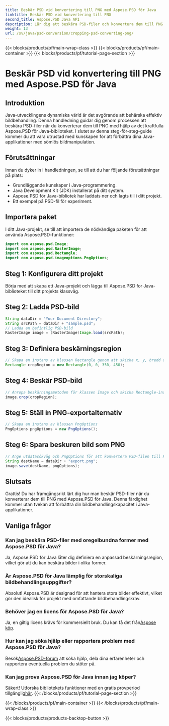 ```yaml
---
title: Beskär PSD vid konvertering till PNG med Aspose.PSD för Java
linktitle: Beskär PSD vid konvertering till PNG
second_title: Aspose.PSD Java API
description: Lär dig att beskära PSD-filer och konvertera dem till PNG med Aspose.PSD för Java. Förbättra dina Java-applikationer med effektiv bildbehandling.
weight: 13
url: /sv/java/psd-conversion/cropping-psd-converting-png/
---
```


{{< blocks/products/pf/main-wrap-class >}}
{{< blocks/products/pf/main-container >}}
{{< blocks/products/pf/tutorial-page-section >}}

# Beskär PSD vid konvertering till PNG med Aspose.PSD för Java

## Introduktion
Java-utvecklingens dynamiska värld är det avgörande att behärska effektiv bildbehandling. Denna handledning guidar dig genom processen att beskära PSD-filer när du konverterar dem till PNG med hjälp av det kraftfulla Aspose.PSD för Java-biblioteket. I slutet av denna steg-för-steg-guide kommer du att vara utrustad med kunskapen för att förbättra dina Java-applikationer med sömlös bildmanipulation.
## Förutsättningar
Innan du dyker in i handledningen, se till att du har följande förutsättningar på plats:
- Grundläggande kunskaper i Java-programmering.
- Java Development Kit (JDK) installerat på ditt system.
- Aspose.PSD för Java-bibliotek har laddats ner och lagts till i ditt projekt.
- Ett exempel på PSD-fil för experiment.
## Importera paket
I ditt Java-projekt, se till att importera de nödvändiga paketen för att använda Aspose.PSD-funktioner:
```java
import com.aspose.psd.Image;
import com.aspose.psd.RasterImage;
import com.aspose.psd.Rectangle;
import com.aspose.psd.imageoptions.PngOptions;
```
## Steg 1: Konfigurera ditt projekt
Börja med att skapa ett Java-projekt och lägga till Aspose.PSD for Java-biblioteket till ditt projekts klassväg.
## Steg 2: Ladda PSD-bild
```java
String dataDir = "Your Document Directory";
String srcPath = dataDir + "sample.psd";
// Ladda en befintlig PSD-bild
RasterImage image = (RasterImage)Image.load(srcPath);
```
## Steg 3: Definiera beskärningsregion
```java
// Skapa en instans av klassen Rectangle genom att skicka x, y, bredd och höjd
Rectangle cropRegion = new Rectangle(0, 0, 350, 450);
```
## Steg 4: Beskär PSD-bild
```java
// Anropa beskärningsmetoden för klassen Image och skicka Rectangle-instansen
image.crop(cropRegion);
```
## Steg 5: Ställ in PNG-exportalternativ
```java
// Skapa en instans av klassen PngOptions
PngOptions pngOptions = new PngOptions();
```
## Steg 6: Spara beskuren bild som PNG
```java
// Ange utdatasökväg och PngOptions för att konvertera PSD-filen till PNG och spara utdata
String destName = dataDir + "export.png";
image.save(destName, pngOptions);
```
## Slutsats
Grattis! Du har framgångsrikt lärt dig hur man beskär PSD-filer när du konverterar dem till PNG med Aspose.PSD för Java. Denna färdighet kommer utan tvekan att förbättra din bildbehandlingskapacitet i Java-applikationer.
## Vanliga frågor
### Kan jag beskära PSD-filer med oregelbundna former med Aspose.PSD för Java?
Ja, Aspose.PSD för Java låter dig definiera en anpassad beskärningsregion, vilket gör att du kan beskära bilder i olika former.
### Är Aspose.PSD för Java lämplig för storskaliga bildbehandlingsuppgifter?
Absolut! Aspose.PSD är designad för att hantera stora bilder effektivt, vilket gör den idealisk för projekt med omfattande bildbehandlingskrav.
### Behöver jag en licens för Aspose.PSD för Java?
 Ja, en giltig licens krävs för kommersiellt bruk. Du kan få det från[Aspose köp](https://purchase.aspose.com/buy).
### Hur kan jag söka hjälp eller rapportera problem med Aspose.PSD för Java?
 Besök[Aspose.PSD-forum](https://forum.aspose.com/c/psd/34) att söka hjälp, dela dina erfarenheter och rapportera eventuella problem du stöter på.
### Kan jag prova Aspose.PSD för Java innan jag köper?
 Säkert! Utforska bibliotekets funktioner med en gratis provperiod tillgänglig[här](https://releases.aspose.com/).
{{< /blocks/products/pf/tutorial-page-section >}}

{{< /blocks/products/pf/main-container >}}
{{< /blocks/products/pf/main-wrap-class >}}

{{< blocks/products/products-backtop-button >}}
